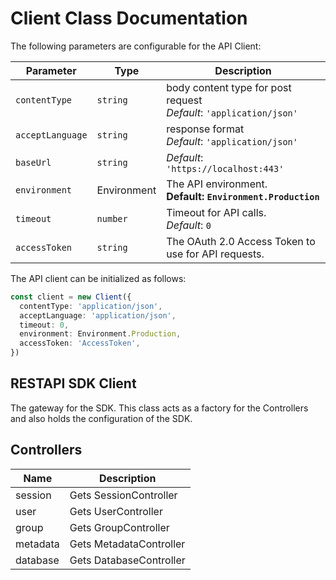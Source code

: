 
# Client Class Documentation

The following parameters are configurable for the API Client:

| Parameter | Type | Description |
|  --- | --- | --- |
| `contentType` | `string` | body content type for post request<br>*Default*: `'application/json'` |
| `acceptLanguage` | `string` | response format<br>*Default*: `'application/json'` |
| `baseUrl` | `string` | *Default*: `'https://localhost:443'` |
| `environment` | Environment | The API environment. <br> **Default: `Environment.Production`** |
| `timeout` | `number` | Timeout for API calls.<br>*Default*: `0` |
| `accessToken` | `string` | The OAuth 2.0 Access Token to use for API requests. |

The API client can be initialized as follows:

```ts
const client = new Client({
  contentType: 'application/json',
  acceptLanguage: 'application/json',
  timeout: 0,
  environment: Environment.Production,
  accessToken: 'AccessToken',
})
```

## RESTAPI SDK Client

The gateway for the SDK. This class acts as a factory for the Controllers and also holds the configuration of the SDK.

## Controllers

| Name | Description |
|  --- | --- |
| session | Gets SessionController |
| user | Gets UserController |
| group | Gets GroupController |
| metadata | Gets MetadataController |
| database | Gets DatabaseController |

